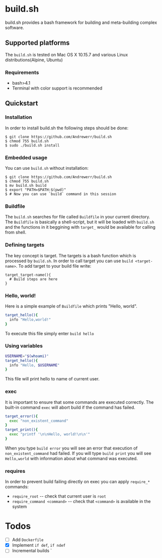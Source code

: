 # build.sh
build.sh provides a bash framework for building and meta-building complex software.
## Supported platforms
The `build.sh` is tested on Mac OS X 10.15.7 and various Linux distributions(Alpine, Ubuntu)
### Requirements
  * bash>4.1
  * Terminal with color support is recommended
## Quickstart
### Installation
  In order to install build.sh the following steps should be done:
  ```
  $ git clone https://github.com/Andrewerr/build.sh
  $ chmod 755 build.sh
  $ sudo ./build.sh install
  ```
### Embedded usage
  You can use `build.sh` without installation:<br>
  ```
  $ git clone https://github.com/Andrewerr/build.sh
  $ chmod 755 build.sh
  $ mv build.sh build
  $ export "PATH=$PATH:$(pwd)"
  $ # Now you can use `build` command in this session
  ```
### Buildfile
  The `build.sh` searches for file called `Buildfile` in your current directory.
  The `Buildfile` is basically a shell-script, but it will be loaded with `build.sh` and
  the functions in it beggining with `target_` would be available for calling from shell.
### Defining targets
  The key concept is target. The targets is a bash function which is processed by `build.sh`. In order to call target you can use `build <target-name>`.
  To add target to your build file write:
  ```
  target_target-name(){
    # Build steps are here
  }
  ```
### Hello, world!
  Here is a simple example of `Buildfile` which prints "Hello, world".
  ```bash
  target_hello(){
    info "Hello,world!"
  }
  ```
  To execute this file simply enter `build hello`
### Using variables
  ```bash
  USERNAME="$(whoami)"
  target_hello(){
    info "Hello, $USERNAME"
  }
  ```
  This file will print hello to name of current user.

### exec
  It is important to ensure that some commands are executed correctly. The built-in command `exec` will abort build if the command has failed.
  ```bash
  target_error(){
    exec "non_existent_command"
  }
  target_print(){   
    exec "printf '\n\nHello, world!\n\n'"
  }
  ```
  When you type `build error` you will see an error that execution of `non_existent_command` had failed. If you will type `build print` you will see `Hello,world` with information about what command was executed.

### requires
  In order to prevent build failing directly on exec you can apply `require_*` commands:
  * `require_root` -- check that current user is `root`
  * `require_command <command>` -- check that `<command>` is available in the system


# Todos
* [ ] Add `Dockerfile`
* [x] Implement `if def`, `if ndef`
* [ ] Incremental builds
`
